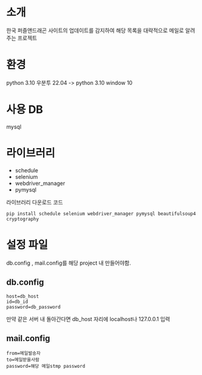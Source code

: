 # 소개

한국 퍼즐앤드래곤 사이트의 업데이트를 감지하여 해당 목록을 대략적으로 메일로 알려주는 프로젝트


# 환경
python 3.10
우분투 22.04
->  python 3.10 window 10

# 사용 DB 
mysql

# 라이브러리
- schedule
- selenium
- webdriver_manager
- pymysql

라이브러리 다운로드 코드
```
pip install schedule selenium webdriver_manager pymysql beautifulsoup4 cryptography
```

# 설정 파일
db.config , mail.config를 해당 project 내 만들어야함. 

## db.config
```
host=db_host
id=db_id
password=db_password
```
만약 같은 서버 내 돌아간다면 db_host 자리에 localhost나 127.0.0.1 입력
  
## mail.config
```
from=메일발송자
to=메일받을사람
password=해당 메일stmp password
```
